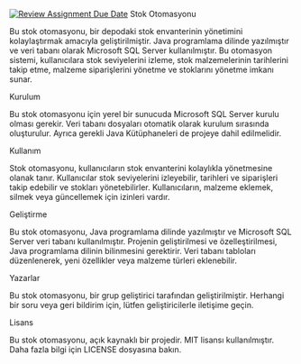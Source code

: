 [![Review Assignment Due Date](https://classroom.github.com/assets/deadline-readme-button-24ddc0f5d75046c5622901739e7c5dd533143b0c8e959d652212380cedb1ea36.svg)](https://classroom.github.com/a/uelKf0-p)
Stok Otomasyonu

Bu stok otomasyonu, bir depodaki stok envanterinin yönetimini kolaylaştırmak amacıyla geliştirilmiştir. Java programlama dilinde yazılmıştır ve veri tabanı olarak Microsoft SQL Server kullanılmıştır. Bu otomasyon sistemi, kullanıcılara stok seviyelerini izleme, stok malzemelerinin tarihlerini takip etme, malzeme siparişlerini yönetme ve stoklarını yönetme imkanı sunar.

Kurulum

Bu stok otomasyonu için yerel bir sunucuda Microsoft SQL Server kurulu olması gerekir. Veri tabanı dosyaları otomatik olarak kurulum sırasında oluşturulur. Ayrıca gerekli Java Kütüphaneleri de projeye dahil edilmelidir.

Kullanım

Stok otomasyonu, kullanıcıların stok envanterini kolaylıkla yönetmesine olanak tanır. Kullanıcılar stok seviyelerini izleyebilir, tarihleri ve siparişleri takip edebilir ve stokları yönetebilirler. Kullanıcıların, malzeme eklemek, silmek veya güncellemek için izinleri vardır.

Geliştirme

Bu stok otomasyonu, Java programlama dilinde yazılmıştır ve Microsoft SQL Server veri tabanı kullanılmıştır. Projenin geliştirilmesi ve özelleştirilmesi, Java programlama dilinin bilinmesini gerektirir. Veri tabanı tabloları düzenlenerek, yeni özellikler veya malzeme türleri eklenebilir.

Yazarlar

Bu stok otomasyonu, bir grup geliştirici tarafından geliştirilmiştir. Herhangi bir soru veya geri bildirim için, lütfen geliştiricilerle iletişime geçin.

Lisans

Bu stok otomasyonu, açık kaynaklı bir projedir. MIT lisansı kullanılmıştır. Daha fazla bilgi için LICENSE dosyasına bakın.
